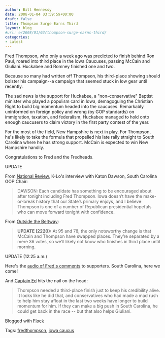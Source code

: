 ```yaml
---
author: Bill Hennessy
date: 2008-01-04 03:59:59+00:00
draft: false
title: Thompson Surge Earns Third
layout: blog
#url: e/2008/01/03/thompson-surge-earns-third/
categories:
- Latest
---
```


Fred Thompson, who only a week ago was predicted to finish behind Ron Paul, roared into third place in the Iowa Caucuses, passing McCain and Giuliani.   Huckabee and Romney finished one and two.

Because so many had written off Thompson, his third-place showing should bolster his campaign--a campaign that seemed stuck in low gear until recently.

The sad news is the support for Huckabee, a "non-conservative" Baptist minister who played a populism card in Iowa, demagoguing the Christian  Right  to build big momentum headed into the caucuses.   Remarkably uninformed on foreign policy and wrong (by GOP standards) on immigration, taxation, and federalism, Huckabee managed to hold onto enough caucusers to claim victory in the first party contest of the year.

For the most of the field, New Hampshire is next in play.  For Thompson, he's likely to take the formula that propelled his late rally straight to South Carolina where he has strong support.  McCain is expected to win New Hampshire handily.

Congratulations to Fred and the Fredheads.

UPDATE

From [National Review](https://article.nationalreview.com/?q=MzgyZjY3NzE3ZGZkY2ZkMGRmOWIzYjg3YjJmZDg1MGM=), K-Lo's interview with Katon Dawson, South Carolina GOP Chair:


> DAWSON:  Each candidate has something to be encouraged about after tonight including Fred Thompson. Iowa doesn’t have the make-or-break history that our State’s primary enjoys, and I believe Thompson is one of a number of Republican presidential hopefuls who can move forward tonight with confidence.


From [Outside the Beltway](https://www.outsidethebeltway.com/archives/2008/01/iowa_caucus_results/):


> **UPDATE (2220):** At 95 and 78, the only noteworthy change is that McCain and Thompson have swapped places. They’re separated by a mere 36 votes, so we’ll likely not know who finishes in third place until morning.


UPDATE (12:25 a.m.)

Here's the [audio of Fred's comments](https://fredfile.fred08.com/blog/2008/audio-ticket-to-the-next-dance/#) to supporters.  South Carolina, here we come!

And [Captain Ed](https://www.captainsquartersblog.com/mt/archives/016525.php) hits the nail on the head:


> Thompson needed a third-place finish just to keep his credibility alive. It looks like he did that, and conservatives who had made a mad rush to help him stay afloat in the last two weeks have longer to build momentum for him. If they can make a big push in South Carolina, he could get back in the race -- but that also helps Giuliani.




Blogged with [Flock](https://www.flock.com/blogged-with-flock)





Tags: [fredthompson](https://technorati.com/tag/fredthompson), [iowa caucus](https://technorati.com/tag/iowa%20caucus)



